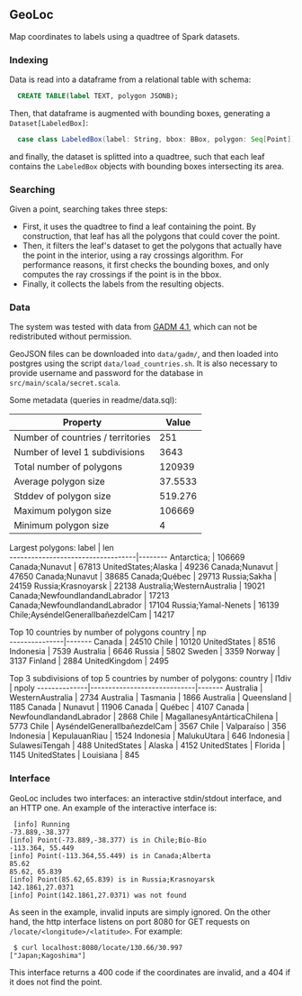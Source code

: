 ## GeoLoc

Map coordinates to labels using a quadtree of Spark datasets.

### Indexing
Data is read into a dataframe from a relational table with schema:
```sql
  CREATE TABLE(label TEXT, polygon JSONB);
```

Then, that dataframe is augmented with bounding boxes, generating a `Dataset[LabeledBox]`:
```scala
  case class LabeledBox(label: String, bbox: BBox, polygon: Seq[Point])
```
and finally, the dataset is splitted into a quadtree, such that each leaf contains the 
`LabeledBox` objects with bounding boxes intersecting its area.

### Searching
Given a point, searching takes three steps:
- First, it uses the quadtree to find a leaf containing the point. By construction, that leaf has all the polygons that could cover the point.
- Then, it filters the leaf's dataset to get the polygons that actually have the point in the interior, using a ray crossings algorithm. For performance reasons, it first checks the bounding boxes, and only computes the ray crossings if the point is in the bbox.
- Finally, it collects the labels from the resulting objects.

### Data
The system was tested with data from [GADM 4.1](https://gadm.org/data.html), which can not be redistributed without permission. 

GeoJSON files can be downloaded into `data/gadm/`, and then loaded into postgres using the script `data/load_countries.sh`. It is also necessary to provide username and password for the database in `src/main/scala/secret.scala`.

Some metadata (queries in readme/data.sql):

Property | Value
-------- | --------
Number of countries / territories | 251
Number of level 1 subdivisions | 3643
Total number of polygons | 120939
Average polygon size   | 37.5533
Stddev of polygon size | 519.276
Maximum polygon size   | 106669
Minimum polygon size   | 4

Largest polygons:
               label               |  len   
-----------------------------------|--------
 Antarctica;                       | 106669
 Canada;Nunavut                    |  67813
 UnitedStates;Alaska               |  49236
 Canada;Nunavut                    |  47650
 Canada;Nunavut                    |  38685
 Canada;Québec                     |  29713
 Russia;Sakha                      |  24159
 Russia;Krasnoyarsk                |  22138
 Australia;WesternAustralia        |  19021
 Canada;NewfoundlandandLabrador    |  17213
 Canada;NewfoundlandandLabrador    |  17104
 Russia;Yamal-Nenets               |  16139
 Chile;AyséndelGeneralIbañezdelCam |  14217

Top 10 countries by number of polygons
    country    |  np   
---------------|-------
 Canada        | 24510
 Chile         | 10120
 UnitedStates  |  8516
 Indonesia     |  7539
 Australia     |  6646
 Russia        |  5802
 Sweden        |  3359
 Norway        |  3137
 Finland       |  2884
 UnitedKingdom |  2495


Top 3 subdivisions of top 5 countries by number of polygons:
   country    |            l1div            | npoly 
--------------|-----------------------------|-------
 Australia    | WesternAustralia            |  2734
 Australia    | Tasmania                    |  1866
 Australia    | Queensland                  |  1185
 Canada       | Nunavut                     | 11906
 Canada       | Québec                      |  4107
 Canada       | NewfoundlandandLabrador     |  2868
 Chile        | MagallanesyAntárticaChilena |  5773
 Chile        | AyséndelGeneralIbañezdelCam |  3567
 Chile        | Valparaíso                  |   356
 Indonesia    | KepulauanRiau               |  1524
 Indonesia    | MalukuUtara                 |   646
 Indonesia    | SulawesiTengah              |   488
 UnitedStates | Alaska                      |  4152
 UnitedStates | Florida                     |  1145
 UnitedStates | Louisiana                   |   845

### Interface
GeoLoc includes two interfaces: an interactive stdin/stdout interface, and an HTTP one. An example of the interactive interface is:
```
 [info] Running
-73.889,-38.377
[info] Point(-73.889,-38.377) is in Chile;Bío-Bío
-113.364, 55.449
[info] Point(-113.364,55.449) is in Canada;Alberta
85.62
85.62, 65.839
[info] Point(85.62,65.839) is in Russia;Krasnoyarsk
142.1861,27.0371
[info] Point(142.1861,27.0371) was not found

```
As seen in the example, invalid inputs are simply ignored.
On the other hand, the http interface listens on port 8080 for GET requests on `/locate/<longitude>/<latitude>`. For example:
```
 $ curl localhost:8080/locate/130.66/30.997
["Japan;Kagoshima"]
```
This interface returns a 400 code if the coordinates are invalid, and a 404 if it does not find the point.

